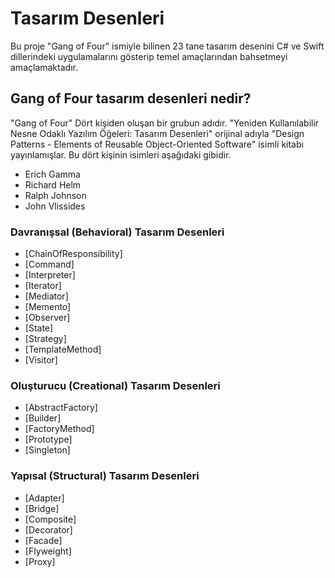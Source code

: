 # Tasarım Desenleri #
Bu proje "Gang of Four" ismiyle bilinen 23 tane tasarım desenini C# ve Swift dillerindeki uygulamalarını gösterip temel amaçlarından bahsetmeyi amaçlamaktadır. 

## Gang of Four tasarım desenleri nedir?

"Gang of Four" Dört kişiden oluşan bir grubun adıdır. "Yeniden Kullanılabilir Nesne Odaklı Yazılım Öğeleri: Tasarım Desenleri" orijinal adıyla "Design Patterns - Elements of Reusable Object-Oriented Software" isimli kitabı yayınlamışlar. Bu dört kişinin isimleri aşağıdaki gibidir.

* Erich Gamma
* Richard Helm
* Ralph Johnson
* John Vlissides

### Davranışsal (Behavioral) Tasarım Desenleri

* [ChainOfResponsibility]
* [Command]
* [Interpreter]
* [Iterator]
* [Mediator]
* [Memento]
* [Observer]
* [State]
* [Strategy]
* [TemplateMethod]
* [Visitor]

### Oluşturucu (Creational) Tasarım Desenleri

* [AbstractFactory]
* [Builder]
* [FactoryMethod]
* [Prototype]
* [Singleton]

### Yapısal (Structural) Tasarım Desenleri 

* [Adapter]
* [Bridge]
* [Composite]
* [Decorator]
* [Facade]
* [Flyweight]
* [Proxy]
